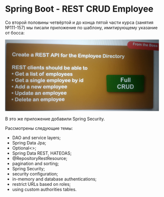 # Spring Boot - REST CRUD Employee

Со второй половины четвёртой и до конца пятой части курса (занятия №111-157) мы писали 
приложение по шаблону, имитирующему указание от босса:

![img.jpg](img.jpg)

В это же приложение добавили Spring Security.

Рассмотрены следующие темы:
- DAO and service layers;
- Spring Data Jpa;
- Optional<>;
- Spring Data REST, HATEOAS;
- @RepositoryRestResource;
- pagination and sorting;
- Spring Security;
- security configuration;
- in-memory and database authentications;
- restrict URLs based on roles;
- using custom authorities tables.